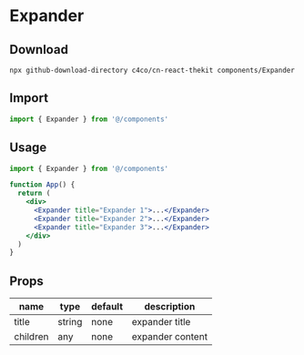# Expander

## Download

```
npx github-download-directory c4co/cn-react-thekit components/Expander
```

## Import

```jsx
import { Expander } from '@/components'
```

## Usage

```jsx
import { Expander } from '@/components'

function App() {
  return (
    <div>
      <Expander title="Expander 1">...</Expander>
      <Expander title="Expander 2">...</Expander>
      <Expander title="Expander 3">...</Expander>
    </div>
  )
}
```

## Props

| name     | type   | default | description      |
| -------- | ------ | ------- | ---------------- |
| title    | string | none    | expander title   |
| children | any    | none    | expander content |

